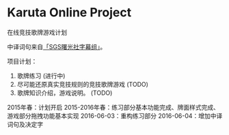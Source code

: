 # Karuta Online Project

在线竞技歌牌游戏计划

中译词句来自[「SGS曙光社字幕组」](http://sgsub.com)。

项目计划：

1. 歌牌练习 (进行中)
2. 尽可能还原真实竞技规则的竞技歌牌游戏 (TODO)
3. 歌牌知识介绍，游戏说明。 (TODO)

2015年春：计划开启
2015-2016年春：练习部分基本功能完成、牌面样式完成、游戏部分拖拽功能基本实现
2016-06-03：重构练习部分
2016-06-04：增加中译词句及决定字


